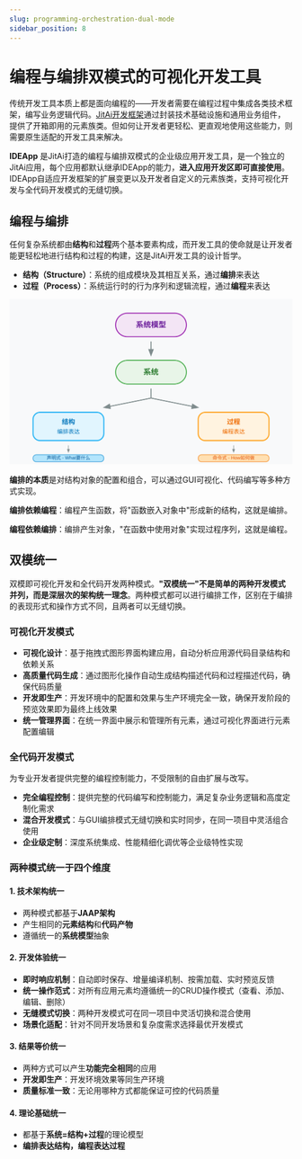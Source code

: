 ```yaml
---
slug: programming-orchestration-dual-mode
sidebar_position: 8
---
```

# 编程与编排双模式的可视化开发工具
传统开发工具本质上都是面向编程的——开发者需要在编程过程中集成各类技术框架，编写业务逻辑代码。[JitAi开发框架](../reference/framework)通过封装技术基础设施和通用业务组件，提供了开箱即用的元素族类。但如何让开发者更轻松、更直观地使用这些能力，则需要原生适配的开发工具来解决。

**IDEApp** 是JitAi打造的编程与编排双模式的企业级应用开发工具，是一个独立的JitAi应用，每个应用都默认继承IDEApp的能力，**进入应用开发区即可直接使用**。IDEApp自适应开发框架的扩展变更以及开发者自定义的元素族类，支持可视化开发与全代码开发模式的无缝切换。

## 编程与编排
任何复杂系统都由**结构**和**过程**两个基本要素构成，而开发工具的使命就是让开发者能更轻松地进行结构和过程的构建，这是JitAi开发工具的设计哲学。

- **结构（Structure）**：系统的组成模块及其相互关系，通过**编排**来表达
- **过程（Process）**：系统运行时的行为序列和逻辑流程，通过**编程**来表达

![系统的双重构成](./img/system-dual-structure.svg)

**编排的本质**是对结构对象的配置和组合，可以通过GUI可视化、代码编写等多种方式实现。

**编排依赖编程**：编程产生函数，将"函数嵌入对象中"形成新的结构，这就是编排。

**编程依赖编排**：编排产生对象，"在函数中使用对象"实现过程序列，这就是编程。

## 双模统一
双模即可视化开发和全代码开发两种模式。**"双模统一"不是简单的两种开发模式并列，而是深层次的架构统一理念**。两种模式都可以进行编排工作，区别在于编排的表现形式和操作方式不同，且两者可以无缝切换。

### 可视化开发模式
- **可视化设计**：基于拖拽式图形界面构建应用，自动分析应用源代码目录结构和依赖关系
- **高质量代码生成**：通过图形化操作自动生成结构描述代码和过程描述代码，确保代码质量
- **开发即生产**：开发环境中的配置和效果与生产环境完全一致，确保开发阶段的预览效果即为最终上线效果
- **统一管理界面**：在统一界面中展示和管理所有元素，通过可视化界面进行元素配置编辑

### 全代码开发模式
为专业开发者提供完整的编程控制能力，不受限制的自由扩展与改写。

- **完全编程控制**：提供完整的代码编写和控制能力，满足复杂业务逻辑和高度定制化需求
- **混合开发模式**：与GUI编排模式无缝切换和实时同步，在同一项目中灵活组合使用
- **企业级定制**：深度系统集成、性能精细化调优等企业级特性实现

### 两种模式统一于四个维度
#### 1. 技术架构统一
- 两种模式都基于**JAAP架构**
- 产生相同的**元素结构**和**代码产物**
- 遵循统一的**系统模型**抽象

#### 2. 开发体验统一
- **即时响应机制**：自动即时保存、增量编译机制、按需加载、实时预览反馈
- **统一操作范式**：对所有应用元素均遵循统一的CRUD操作模式（查看、添加、编辑、删除）
- **无缝模式切换**：两种开发模式可在同一项目中灵活切换和混合使用
- **场景化适配**：针对不同开发场景和复杂度需求选择最优开发模式

#### 3. 结果等价统一
- 两种方式可以产生**功能完全相同**的应用
- **开发即生产**：开发环境效果等同生产环境
- **质量标准一致**：无论用哪种方式都能保证可控的代码质量

#### 4. 理论基础统一
- 都基于**系统=结构+过程**的理论模型
- **编排表达结构，编程表达过程**

